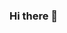 ### Hi there 👋

<!--
**Sharmi-C02CF5D7CB865D0B1CC4FB5059A6D20E/Sharmi-C02CF5D7CB865D0B1CC4FB5059A6D20E** is a ✨ _special_ ✨ repository because its `README.md` (this file) appears on your GitHub profile.

Here are some ideas to get you started:

- 🔭 I’m currently working on ...
- 🌱 I’m currently learning ...
- 👯 I’m looking to collaborate on ...
- 🤔 I’m looking for help with ...
- 💬 Ask me about ...
- 📫 How to reach me: ...
- 😄 Pronouns: ...
- ⚡ Fun fact: ...
-->
